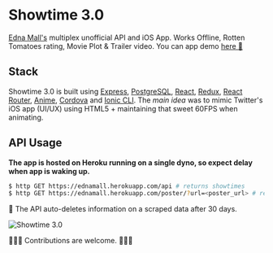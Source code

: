 # Showtime 3.0

[Edna Mall's](http://ednamall.co/) multiplex unofficial API and iOS App. Works Offline, Rotten Tomatoes rating, Movie Plot & Trailer video. You can app demo [here 🎥](https://vimeo.com/194029357)

## Stack
Showtime 3.0 is built using [Express](http://expressjs.com/), [PostgreSQL](http://postgresql.org/), [React](https://github.com/facebook/react), [Redux](http://github.com/reactjs/redux), [React Router](https://github.com/ReactTraining/react-router), [Anime](https://github.com/juliangarnier/anime), [Cordova](https://cordova.apache.org) and [Ionic CLI](https://github.com/driftyco/ionic-cli).
The _main idea_ was to mimic Twitter's iOS app (UI/UX) using HTML5 + maintaining that sweet 60FPS when animating.

## API Usage
**The app is hosted on Heroku running on a single dyno, so expect delay when app is waking up.**

```bash
$ http GET https://ednamall.herokuapp.com/api # returns showtimes
$ http GET https://ednamall.herokuapp.com/poster/?url=<poster_url> # returns base64 encoding of image
```

🔔 The API auto-deletes information on a scraped data after 30 days.

![Showtime 3.0](http://i.imgur.com/RV3tHtw.jpg)

🌟🌟🌟 Contributions are welcome. 🌟🌟🌟
